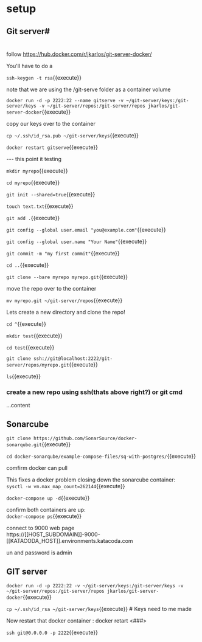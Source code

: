 # setup

## Git server#
#
follow https://hub.docker.com/r/jkarlos/git-server-docker/

You'll have to do a 

`ssh-keygen -t rsa`{{execute}}

note that we are using the /git-serve folder as  a container volume

`docker run -d -p 2222:22 --name gitserve -v ~/git-server/keys:/git-server/keys -v ~/git-server/repos:/git-server/repos jkarlos/git-server-docker`{{execute}}

copy our keys over to the container

`cp ~/.ssh/id_rsa.pub ~/git-server/keys`{{execute}}

`docker restart gitserve`{{execute}}


--- this point it testing

`mkdir myrepo`{{execute}}

`cd myrepo`{{execute}}

`git init --shared=true`{{execute}}

`touch text.txt`{{execute}}


`git add .`{{execute}}

`git config --global user.email "you@example.com"`{{execute}}

`git config --global user.name "Your Name"`{{execute}}

`git commit -m "my first commit"`{{execute}}


`cd ..`{{execute}}

`git clone --bare myrepo myrepo.git`{{execute}}

move the repo over to the container

`mv myrepo.git ~/git-server/repos`{{execute}}

Lets create a new directory and clone the repo!

`cd ^`{{execute}}

`mkdir test`{{execute}}

`cd test`{{execute}}

`git clone ssh://git@localhost:2222/git-server/repos/myrepo.git`{{execute}}

`ls`{{execute}}

### create a new repo using ssh(thats above right?) or git cmd

...content



## Sonarcube

`git clone https://github.com/SonarSource/docker-sonarqube.git`{{execute}}

`cd docker-sonarqube/example-compose-files/sq-with-postgres/`{{execute}}

comfirm docker can pull

This fixes a docker problem closing down the sonarcube container:   
`sysctl -w vm.max_map_count=262144`{{execute}}


`docker-compose up -d`{{execute}}

confirm both containers are up:   
`docker-compose ps`{{execute}}

connect to 9000 web page   
https://[[HOST_SUBDOMAIN]]-9000-[[KATACODA_HOST]].environments.katacoda.com

un and password is admin

## GIT server

`docker run -d -p 2222:22 -v ~/git-server/keys:/git-server/keys -v ~/git-server/repos:/git-server/repos jkarlos/git-server-docker`{{execute}}

`cp ~/.ssh/id_rsa ~/git-server/keys`{{execute}} # Keys need to me made

Now restart that docker container : docker retart <###>

`ssh git@0.0.0.0 -p 2222`{{execute}}